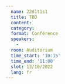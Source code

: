 ```yaml
---
  name: 22d1t1s1
  title: TBD
  content: 
  category: 
  format: Conférence
  speakers: 
    - 
  room: Auditorium
  time_start: '10:15'
  time_end: '11:00'
  slot: 13/10/2022
  lang: fr
---
```

